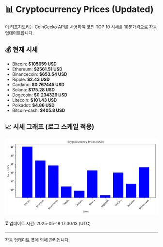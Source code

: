 
# 📊 Cryptocurrency Prices (Updated)

이 리포지토리는 CoinGecko API를 사용하여 코인 TOP 10 시세를 10분가격으로 자동 업데이트합니다.

## 💰 현재 시세
- Bitcoin: **$105659 USD**
- Ethereum: **$2561.51 USD**
- Binancecoin: **$653.54 USD**
- Ripple: **$2.43 USD**
- Cardano: **$0.767445 USD**
- Solana: **$175.28 USD**
- Dogecoin: **$0.234326 USD**
- Litecoin: **$101.43 USD**
- Polkadot: **$4.86 USD**
- Bitcoin-cash: **$405.8 USD**

## 📈 시세 그래프 (로그 스케일 적용)
![Crypto Prices](crypto_prices.png)

⏳ 업데이트 시간: 2025-05-18 17:30:13 (UTC)

---
자동 업데이트 봇에 의해 관리됩니다.

